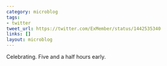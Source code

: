 ```yaml
---
category: microblog
tags:
- twitter
tweet_url: https://twitter.com/ExMember/status/1442535340
links: []
layout: microblog
---
```

Celebrating. Five and a half hours early.
